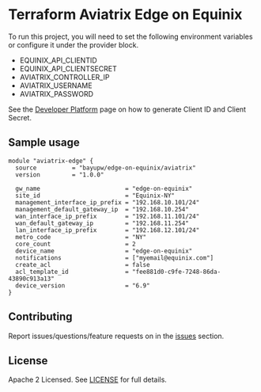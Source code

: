 # Terraform Aviatrix Edge on Equinix

To run this project, you will need to set the following environment variables or configure it under the provider block.
- EQUINIX_API_CLIENTID
- EQUINIX_API_CLIENTSECRET
- AVIATRIX_CONTROLLER_IP
- AVIATRIX_USERNAME
- AVIATRIX_PASSWORD

See the [Developer Platform](https://developer.equinix.com/docs?page=/dev-docs/fabric/overview) page on how to generate Client ID and Client Secret.

## Sample usage

```hcl
module "aviatrix-edge" {
  source          = "bayupw/edge-on-equinix/aviatrix"
  version         = "1.0.0"

  gw_name                        = "edge-on-equinix"
  site_id                        = "Equinix-NY"
  management_interface_ip_prefix = "192.168.10.101/24"
  management_default_gateway_ip  = "192.168.10.254"
  wan_interface_ip_prefix        = "192.168.11.101/24"
  wan_default_gateway_ip         = "192.168.11.254"
  lan_interface_ip_prefix        = "192.168.12.101/24"
  metro_code                     = "NY"
  core_count                     = 2
  device_name                    = "edge-on-equinix"
  notifications                  = ["myemail@equinix.com"]
  create_acl                     = false
  acl_template_id                = "fee881d0-c9fe-7248-86da-43890c913a13"
  device_version                 = "6.9"
}
```

## Contributing

Report issues/questions/feature requests on in the [issues](https://github.com/bayupw/terraform-aviatrix-edge-on-equinix/issues/new) section.

## License

Apache 2 Licensed. See [LICENSE](https://github.com/bayupw/terraform-aviatrix-edge-on-equinix/tree/master/LICENSE) for full details.
